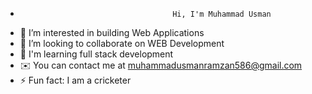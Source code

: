 -                                       Hi, I'm Muhammad Usman
- 👀 I’m interested in building Web Applications
- 💞️ I’m looking to collaborate on WEB Development
- 🧠  I'm learning full stack development
- ✉️  You can contact me at muhammadusmanramzan586@gmail.com
- ⚡ Fun fact: I am a cricketer

<!---
muhammadusman586/muhammadusman586 is a ✨ special ✨ repository because its `README.md` (this file) appears on your GitHub profile.
You can click the Preview link to take a look at your changes.
--->
